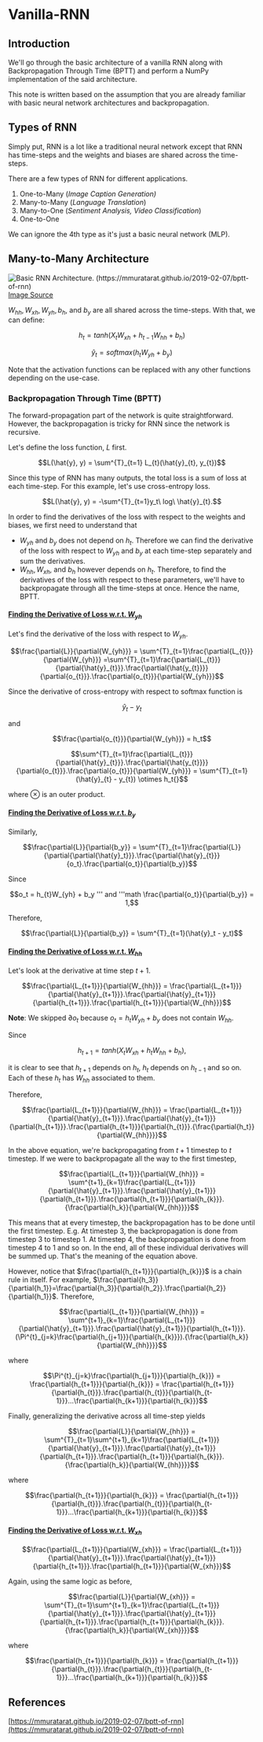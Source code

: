 ﻿# Vanilla-RNN

## Introduction
We'll go through the basic architecture of a vanilla RNN along with Backpropagation Through Time (BPTT) and perform a NumPy implementation of the said architecture.

This note is written based on the assumption that you are already familiar with basic neural network architectures and backpropagation.

## Types of RNN

Simply put, RNN is a lot like a traditional neural network except that RNN has time-steps and the weights and biases are shared across the time-steps. 

There are a few types of RNN for different applications.

 1. One-to-Many (*Image Caption Generation)*
 2. Many-to-Many (*Language Translation*)
 3. Many-to-One (*Sentiment Analysis, Video Classification*)
 4. One-to-One 

We can ignore the 4th type as it's just a basic neural network (MLP).

## Many-to-Many Architecture
![Basic RNN Architecture. (https://mmuratarat.github.io/2019-02-07/bptt-of-rnn) ](https://github.com/Ugenteraan/RNN-to-Transformers/blob/main/Vanilla-RNN/RNN_Arch.png) 		 [Image Source](https://mmuratarat.github.io/2019-02-07/bptt-of-rnn)

$W_{hh}, W_{xh}, W_{yh}, b_{h},$ and $b_{y}$ are all shared across the time-steps. With that, we can define:

```math
h_{t} = tanh(X_{t}W_{xh} + h_{t-1}W_{hh} + b_{h})
```
```math
\hat{y}_{t} = softmax(h_tW_{yh} + b_y)
```

Note that the activation functions can be replaced with any other functions depending on the use-case.

### Backpropagation Through Time (BPTT)

The forward-propagation part of the network is quite straightforward. However, the backpropagation is tricky for RNN since the network is recursive. 

Let's define the loss function, $L$ first.

```math
L(\hat{y}, y) = \sum^{T}_{t=1} L_{t}(\hat{y}_{t}, y_{t})
```

Since this type of RNN has many outputs, the total loss is a sum of loss at each time-step. For this example, let's use cross-entropy loss.

```math
L(\hat{y}, y) = -\sum^{T}_{t=1}y_t\  log\ \hat{y}_{t}.
```

In order to find the derivatives of the loss with respect to the weights and biases, we first need to understand that

 - $W_{yh}$ and $b_y$ does not depend on $h_t$. Therefore we can find the derivative of the loss with respect to $W_{yh}$ and $b_y$ at each time-step separately and sum the derivatives.
 - $W_{hh}, W_{xh},$ and $b_{h}$ however depends on $h_{t}$. Therefore, to find the derivatives of the loss with respect to these parameters, we'll have to backpropagate through all the time-steps at once. Hence the name, BPTT.

#### <ins>Finding the Derivative of Loss w.r.t. $W_{yh}$
Let's find the derivative of the loss with respect to $W_{yh}$.

```math
\frac{\partial{L}}{\partial{W_{yh}}} = \sum^{T}_{t=1}\frac{\partial{L_{t}}}{\partial{W_{yh}}} =\sum^{T}_{t=1}\frac{\partial{L_{t}}}{\partial{\hat{y}_{t}}}.\frac{\partial{\hat{y_{t}}}}{\partial{o_{t}}}.\frac{\partial{o_{t}}}{\partial{W_{yh}}}
```

Since the derivative of cross-entropy with respect to softmax function is 

```math
\hat{y}_{t} - y_{t}
``` 
and 
 
```math
\frac{\partial{o_{t}}}{\partial{W_{yh}}} = h_t
```

```math
\sum^{T}_{t=1}\frac{\partial{L_{t}}}{\partial{\hat{y}_{t}}}.\frac{\partial{\hat{y_{t}}}}{\partial{o_{t}}}.\frac{\partial{o_{t}}}{\partial{W_{yh}}} = \sum^{T}_{t=1}(\hat{y}_{t} - y_{t}) \otimes h_t{}
```

where $\otimes$ is an outer product.

#### <ins>Finding the Derivative of Loss w.r.t. $b_y$

Similarly, 

```math
\frac{\partial{L}}{\partial{b_y}} = \sum^{T}_{t=1}\frac{\partial{L}}{\partial{\partial{\hat{y}_t}}}.\frac{\partial{\hat{y}_{t}}}{o_t}.\frac{\partial{o_t}}{\partial{b_y}}
```

Since 

```math
o_t = h_{t}W_{yh} + b_y
'''

and

'''math
\frac{\partial{o_t}}{\partial{b_y}} = 1,
```
Therefore,

```math
\frac{\partial{L}}{\partial{b_y}} = \sum^{T}_{t=1}(\hat{y}_t - y_t)
```

#### <ins>Finding the Derivative of Loss w.r.t. $W_{hh}$

Let's look at the derivative at time step $t+1$.

```math
\frac{\partial{L_{t+1}}}{\partial{W_{hh}}} = \frac{\partial{L_{t+1}}}{\partial{\hat{y}_{t+1}}}.\frac{\partial{\hat{y}_{t+1}}}{\partial{h_{t+1}}}.\frac{\partial{h_{t+1}}}{\partial{W_{hh}}}
```

**Note**: We skipped $\partial{o_t}$ because $o_t=h_{t}W_{yh}+b_y$ does not contain $W_{hh}$.

Since 

```math
h_{t+1}=tanh(X_{t}W_{xh} + h_{t}W_{hh} + b_h), 
```
 
it is clear to see that $h_{t+1}$ depends on $h_{t}$, $h_{t}$ depends on $h_{t-1}$ and so on. Each of these $h_t$ has $W_{hh}$ associated to them.

Therefore,

```math 
\frac{\partial{L_{t+1}}}{\partial{W_{hh}}} = \frac{\partial{L_{t+1}}}{\partial{\hat{y}_{t+1}}}.\frac{\partial{\hat{y}_{t+1}}}{\partial{h_{t+1}}}.\frac{\partial{h_{t+1}}}{\partial{h_{t}}}.{\frac{\partial{h_t}}{\partial{W_{hh}}}}
```

In the above equation, we're backpropagating from $t+1$ timestep to $t$ timestep. If we were to backpropagate all the way to the first timestep,

```math
\frac{\partial{L_{t+1}}}{\partial{W_{hh}}} = \sum^{t+1}_{k=1}\frac{\partial{L_{t+1}}}{\partial{\hat{y}_{t+1}}}.\frac{\partial{\hat{y}_{t+1}}}{\partial{h_{t+1}}}.\frac{\partial{h_{t+1}}}{\partial{h_{k}}}.{\frac{\partial{h_k}}{\partial{W_{hh}}}}
```

This means that at every timestep, the backpropagation has to be done until the first timestep. E.g. At timestep 3, the backpropagation is done from timestep 3 to timestep 1. At timestep 4, the backpropagation is done from timestep 4 to 1 and so on. In the end, all of these individual derivatives will be summed up. That's the meaning of the equation above.

However, notice that $\frac{\partial{h_{t+1}}}{\partial{h_{k}}}$ is a chain rule in itself. For example, $\frac{\partial{h_3}}{\partial{h_1}}=\frac{\partial{h_3}}{\partial{h_2}}.\frac{\partial{h_2}}{\partial{h_1}}$. Therefore,

```math
\frac{\partial{L_{t+1}}}{\partial{W_{hh}}} = \sum^{t+1}_{k=1}\frac{\partial{L_{t+1}}}{\partial{\hat{y}_{t+1}}}.\frac{\partial{\hat{y}_{t+1}}}{\partial{h_{t+1}}}.(\Pi^{t}_{j=k}\frac{\partial{h_{j+1}}}{\partial{h_{k}}}).{\frac{\partial{h_k}}{\partial{W_{hh}}}}
```

where

```math
\Pi^{t}_{j=k}\frac{\partial{h_{j+1}}}{\partial{h_{k}}} = \frac{\partial{h_{t+1}}}{\partial{h_{k}}} = \frac{\partial{h_{t+1}}}{\partial{h_{t}}}.\frac{\partial{h_{t}}}{\partial{h_{t-1}}}...\frac{\partial{h_{k+1}}}{\partial{h_{k}}}
```

Finally, generalizing the derivative across all time-step yields

```math
\frac{\partial{L}}{\partial{W_{hh}}} = \sum^{T}_{t=1}\sum^{t+1}_{k=1}\frac{\partial{L_{t+1}}}{\partial{\hat{y}_{t+1}}}.\frac{\partial{\hat{y}_{t+1}}}{\partial{h_{t+1}}}.\frac{\partial{h_{t+1}}}{\partial{h_{k}}}.{\frac{\partial{h_k}}{\partial{W_{hh}}}}
```

where

```math
\frac{\partial{h_{t+1}}}{\partial{h_{k}}} = \frac{\partial{h_{t+1}}}{\partial{h_{t}}}.\frac{\partial{h_{t}}}{\partial{h_{t-1}}}...\frac{\partial{h_{k+1}}}{\partial{h_{k}}}
```

#### <ins>Finding the Derivative of Loss w.r.t. $W_{xh}$ 

```math
\frac{\partial{L_{t+1}}}{\partial{W_{xh}}} = \frac{\partial{L_{t+1}}}{\partial{\hat{y}_{t+1}}}.\frac{\partial{\hat{y}_{t+1}}}{\partial{h_{t+1}}}.\frac{\partial{h_{t+1}}}{\partial{W_{xh}}}
```

Again, using the same logic as before, 

```math
\frac{\partial{L}}{\partial{W_{xh}}} = \sum^{T}_{t=1}\sum^{t+1}_{k=1}\frac{\partial{L_{t+1}}}{\partial{\hat{y}_{t+1}}}.\frac{\partial{\hat{y}_{t+1}}}{\partial{h_{t+1}}}.\frac{\partial{h_{t+1}}}{\partial{h_{k}}}.{\frac{\partial{h_k}}{\partial{W_{xh}}}}
```

where

```math
\frac{\partial{h_{t+1}}}{\partial{h_{k}}} = \frac{\partial{h_{t+1}}}{\partial{h_{t}}}.\frac{\partial{h_{t}}}{\partial{h_{t-1}}}...\frac{\partial{h_{k+1}}}{\partial{h_{k}}}
```


## References

[https://mmuratarat.github.io/2019-02-07/bptt-of-rnn](https://mmuratarat.github.io/2019-02-07/bptt-of-rnn)

